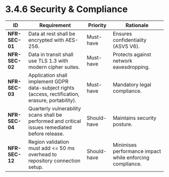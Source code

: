 # 3.4.6 Security &amp; Compliance

| ID             | Requirement                                                                                         | Priority    | Rationale                                                |
| -------------- | --------------------------------------------------------------------------------------------------- | ----------- | -------------------------------------------------------- |
| <a id="nfrSec01"></a>**NFR-SEC-01** | Data at rest shall be encrypted with AES-256.                                                       | Must-have   | Ensures confidentiality (ASVS V6).                       |
| <a id="nfrSec02"></a>**NFR-SEC-02** | Data in transit shall use TLS 1.3 with modern cipher suites.                                        | Must-have   | Protects against network eavesdropping.                  |
| <a id="nfrSec03"></a>**NFR-SEC-03** | Application shall implement GDPR data-subject rights (access, rectification, erasure, portability). | Must-have   | Mandatory legal compliance.                              |
| <a id="nfrSec04"></a>**NFR-SEC-04** | Quarterly vulnerability scans shall be performed and critical issues remediated before release.     | Should-have | Maintains security posture.                              |
| <a id="nfrSec12"></a>**NFR-SEC-12** | Region validation must add <= 50 ms overhead to repository connection setup.                         | Should-have | Minimises performance impact while enforcing compliance. |